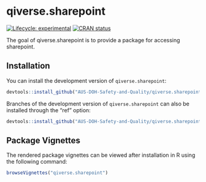 
<!-- README.md is generated from README.Rmd. Please edit that file -->

# qiverse.sharepoint

<!-- badges: start -->

[![Lifecycle:
experimental](https://img.shields.io/badge/lifecycle-experimental-orange.svg)](https://lifecycle.r-lib.org/articles/stages.html#experimental)
[![CRAN
status](https://www.r-pkg.org/badges/version/qiverse.sharepoint)](https://CRAN.R-project.org/package=qiverse.sharepoint)

<!-- badges: end -->

The goal of qiverse.sharepoint is to provide a package for accessing
sharepoint.

## Installation

You can install the development version of `qiverse.sharepoint`:

``` r
devtools::install_github("AUS-DOH-Safety-and-Quality/qiverse.sharepoint")
```

Branches of the development version of `qiverse.sharepoint` can also be
installed through the “ref” option:

``` r
devtools::install_github("AUS-DOH-Safety-and-Quality/qiverse.sharepoint", ref = "branch-a")
```

## Package Vignettes

The rendered package vignettes can be viewed after installation in R
using the following command:

``` r
browseVignettes("qiverse.sharepoint")
```
